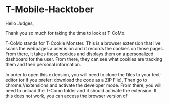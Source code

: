 # T-Mobile-Hacktober

Hello Judges,

Thank you so much for taking the time to look at T-CoMo.

T-CoMo stands for T-Cookie Monster. This is a browser extension that live scans the webpages a user is on and it records the cookies on those pages.
From there, it takes those cookies and displays them on a personalized dashboard for the user. From there, they can see what cookies are tracking them and their personal information. 

In order to open this extension, you will need to clone the files to your text-editor (or if you prefer: download the code as a ZIP File). Then go to chrome://extensions and activate the developer mode. From there, you will need to unload the T-Como folder and it should activate the extension. 
If this does not work, you can access the browser version of 
